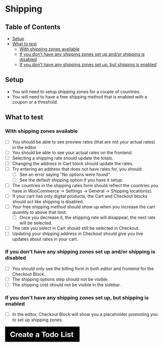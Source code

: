 # Shipping <!-- omit in toc -->

## Table of Contents <!-- omit in toc -->

- [Setup](#setup)
- [What to test](#what-to-test)
    - [With shipping zones available](#with-shipping-zones-available)
    - [If you don't have any shipping zones set up and/or shipping is disabled](#if-you-dont-have-any-shipping-zones-set-up-andor-shipping-is-disabled)
    - [If you don't have any shipping zones set up, but shipping is enabled](#if-you-dont-have-any-shipping-zones-set-up-but-shipping-is-enabled)

## Setup

-   You will need to setup shipping zones for a couple of countries.
-   You will need to have a free shipping method that is enabled with a coupon or a threshold.

## What to test

### With shipping zones available

-   [ ] You should be able to see preview rates (that are not your actual rates) in the editor.
-   [ ] You should be able to see your actual rates on the frontend.
-   [ ] Selecting a shipping rate should update the totals.
-   [ ] Changing the address in Cart block should update the rates.
-   [ ] Try entering an address that does not have rates for, you should:
    -   [ ] See an error saying "No options were found".
    -   [ ] See the default shipping option if you have it setup.
-   [ ] The countries in the shipping rates form should reflect the countries you have in WooCommerce -> Settings -> General -> Shipping location(s).
-   [ ] If your cart has only digital products, the Cart and Checkout blocks should act like shipping is disabled.
-   [ ] Your free shipping method should show up when you increase the cart quantity to above that limit.
    -   [ ] Once you decrease it, the shipping rate will disappear, the next rate will be selected.
-   [ ] The rate you select in Cart should still be selected in Checkout.
-   [ ] Updating your shipping address in Checkout should give you live updates about rates in your cart.

### If you don't have any shipping zones set up and/or shipping is disabled

-   [ ] You should only see the billing form in both editor and frontend for the Checkout Block.
-   [ ] The shipping options step should not be visible.
-   [ ] The shipping cost should not be visible in the sidebar.

### If you don't have any shipping zones set up, but shipping is enabled

-   [ ] In the editor, Checkout Block will show you a placeholder promoting you to set up shipping zones.

[![Create Todo list](https://raw.githubusercontent.com/senadir/todo-my-markdown/master/public/github-button.svg?sanitize=true)](https://git-todo.netlify.app/create)
